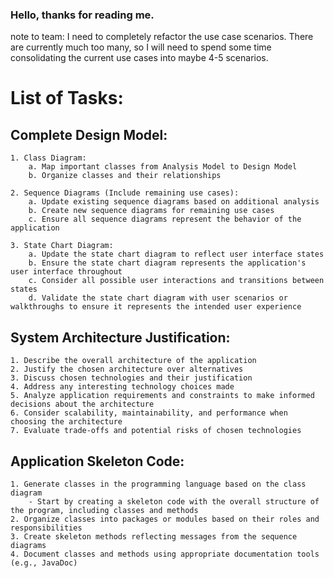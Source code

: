 ### Hello, thanks for reading me.

note to team: I need to completely refactor the use case scenarios. There are currently much too many, 
              so I will need to spend some time consolidating the current use cases into maybe 4-5 scenarios.

# List of Tasks:

## Complete Design Model:

    1. Class Diagram:
        a. Map important classes from Analysis Model to Design Model
        b. Organize classes and their relationships

    2. Sequence Diagrams (Include remaining use cases):
        a. Update existing sequence diagrams based on additional analysis
        b. Create new sequence diagrams for remaining use cases
        c. Ensure all sequence diagrams represent the behavior of the application

    3. State Chart Diagram:
        a. Update the state chart diagram to reflect user interface states
        b. Ensure the state chart diagram represents the application's user interface throughout
        c. Consider all possible user interactions and transitions between states
        d. Validate the state chart diagram with user scenarios or walkthroughs to ensure it represents the intended user experience

## System Architecture Justification:

    1. Describe the overall architecture of the application
    2. Justify the chosen architecture over alternatives
    3. Discuss chosen technologies and their justification
    4. Address any interesting technology choices made
    5. Analyze application requirements and constraints to make informed decisions about the architecture
    6. Consider scalability, maintainability, and performance when choosing the architecture
    7. Evaluate trade-offs and potential risks of chosen technologies

## Application Skeleton Code:

    1. Generate classes in the programming language based on the class diagram
        - Start by creating a skeleton code with the overall structure of the program, including classes and methods
    2. Organize classes into packages or modules based on their roles and responsibilities
    3. Create skeleton methods reflecting messages from the sequence diagrams
    4. Document classes and methods using appropriate documentation tools (e.g., JavaDoc)